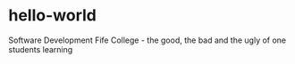 # hello-world
Software Development Fife College - the good, the bad and the ugly of one students learning
